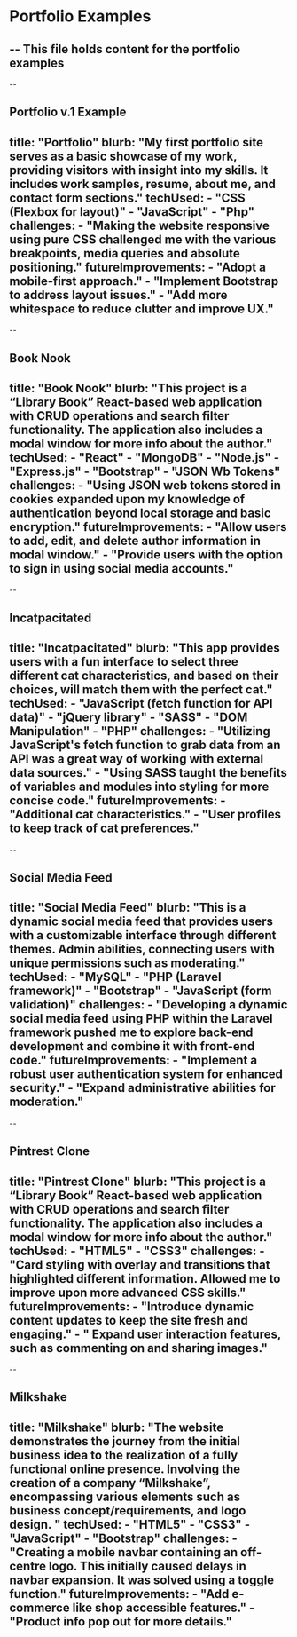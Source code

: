 # Portfolio Examples 

--
This file holds content for the portfolio examples 
--

--
## Portfolio v.1 Example
title: "Portfolio"
blurb: "My first portfolio site serves as a basic showcase of my work, providing visitors with insight into my skills. It includes work samples, resume, about me, and contact form sections."
techUsed:
    - "CSS (Flexbox for layout)"
    - "JavaScript"
    - "Php"
challenges: 
    - "Making the website responsive using pure CSS challenged me with the various breakpoints, media queries and absolute positioning."
futureImprovements:
    - "Adopt a mobile-first approach."
    - "Implement Bootstrap to address layout issues."
    - "Add more whitespace to reduce clutter and improve UX." 
--
--
## Book Nook 
title: "Book Nook"
blurb: "This project is a “Library Book” React-based web application with CRUD operations and search filter functionality. The application also includes a modal window for more info about the author."
techUsed:
    - "React"
    - "MongoDB"
    - "Node.js"
    - "Express.js"
    - "Bootstrap"
    - "JSON Wb Tokens"
challenges: 
    - "Using JSON web tokens stored in cookies expanded upon my knowledge of authentication beyond local storage and basic encryption."
futureImprovements:
    - "Allow users to add, edit, and delete author information in modal window."
    - "Provide users with the option to sign in using social media accounts."
--
-- 
## Incatpacitated 
title: "Incatpacitated"
blurb: "This app provides users with a fun interface to select three different cat characteristics, and based on their choices, will match them with the perfect cat."
techUsed:
    - "JavaScript (fetch function for API data)"
    - "jQuery library"
    - "SASS"
    - "DOM Manipulation"
    - "PHP" 
challenges: 
    - "Utilizing JavaScript's fetch function to grab data from an API was a great way of working with external data sources."
    - "Using SASS taught the benefits of variables and modules into styling for more concise code."
futureImprovements:
    - "Additional cat characteristics."
    - "User profiles to keep track of cat preferences."
--
--
## Social Media Feed
title: "Social Media Feed"
blurb: "This is a dynamic social media feed that provides users with a customizable interface through different themes. Admin abilities, connecting users with unique permissions such as moderating."
techUsed:
    - "MySQL"
    - "PHP (Laravel framework)"
    - "Bootstrap"
    - "JavaScript (form validation)" 
challenges: 
    - "Developing a dynamic social media feed using PHP within the Laravel framework pushed me to explore back-end development and combine it with front-end code."
futureImprovements:
    - "Implement a robust user authentication system for enhanced security."
    - "Expand administrative abilities for moderation."
--
-- 
## Pintrest Clone
title: "Pintrest Clone"
blurb: "This project is a “Library Book” React-based web application with CRUD operations and search filter functionality. The application also includes a modal window for more info about the author."
techUsed:
    - "HTML5"
    - "CSS3"
challenges: 
    - "Card styling with overlay and transitions that highlighted different information. Allowed me to improve upon more advanced CSS skills."
futureImprovements:
    - "Introduce dynamic content updates to keep the site fresh and engaging."
    - " Expand user interaction features, such as commenting on and sharing images."
--
-- 
## Milkshake
title: "Milkshake"
blurb: "The website demonstrates the journey from the initial business idea to the realization of a fully functional online presence. Involving the creation of a company “Milkshake”, encompassing various elements such as business concept/requirements, and logo design.
"
techUsed:
    - "HTML5"
    - "CSS3"
    - "JavaScript"
    - "Bootstrap"
challenges: 
    - "Creating a mobile navbar containing an off-centre logo. This initially caused delays in navbar expansion. It was solved using a toggle function."
futureImprovements:
    - "Add e-commerce like shop accessible features."
    - "Product info pop out for more details."
--